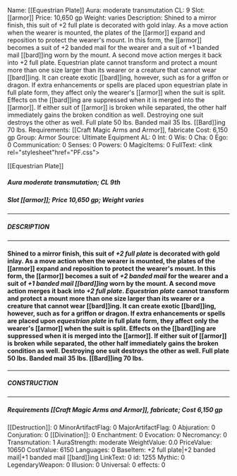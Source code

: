 Name: [[Equestrian Plate]]
Aura: moderate transmutation
CL: 9
Slot: [[armor]]
Price: 10,650 gp
Weight: varies
Description: Shined to a mirror finish, this suit of +2 full plate is decorated with gold inlay. As a move action when the wearer is mounted, the plates of the [[armor]] expand and reposition to protect the wearer's mount. In this form, the [[armor]] becomes a suit of +2 banded mail for the wearer and a suit of +1 banded mail [[bard]]ing worn by the mount. A second move action merges it back into +2 full plate. Equestrian plate cannot transform and protect a mount more than one size larger than its wearer or a creature that cannot wear [[bard]]ing. It can create exotic [[bard]]ing, however, such as for a griffon or dragon. If extra enhancements or spells are placed upon equestrian plate in full plate form, they affect only the wearer's [[armor]] when the suit is split. Effects on the [[bard]]ing are suppressed when it is merged into the [[armor]]. If either suit of [[armor]] is broken while separated, the other half immediately gains the broken condition as well. Destroying one suit destroys the other as well. Full plate 50 lbs. Banded mail 35 lbs. [[Bard]]ing 70 lbs.
Requirements: [[Craft Magic Arms and Armor]], fabricate
Cost: 6,150 gp
Group: Armor
Source: Ultimate Equipment
AL: 0
Int: 0
Wis: 0
Cha: 0
Ego: 0
Communication: 0
Senses: 0
Powers: 0
MagicItems: 0
FullText: <link rel="stylesheet"href="PF.css"><div class="heading"><p class="alignleft">[[Equestrian Plate]]</p><div style="clear: both;"></div></div><div><h5><b>Aura </b>moderate transmutation; <b>CL </b>9th</h5><h5><b>Slot </b>[[armor]]; <b>Price </b>10,650 gp; <b>Weight </b>varies</h5></div><hr/><div><h5><b>DESCRIPTION</b></h5></div><hr/><div><h4><p>Shined to a mirror finish, this suit of <i>+2 full plate</i> is decorated with gold inlay. As a move action when the wearer is mounted, the plates of the [[armor]] expand and reposition to protect the wearer's mount. In this form, the [[armor]] becomes a suit of <i>+2 banded mail</i> for the wearer and a suit of <i>+1 banded mail [[bard]]ing</i> worn by the mount. A second move action merges it back into <i>+2 full plate</i>. <i>Equestrian plate</i> cannot transform and protect a mount more than one size larger than its wearer or a creature that cannot wear [[bard]]ing. It can create exotic [[bard]]ing, however, such as for a griffon or dragon. If extra enhancements or spells are placed upon <i>equestrian plate</i> in full plate form, they affect only the wearer's [[armor]] when the suit is split. Effects on the [[bard]]ing are suppressed when it is merged into the [[armor]]. If either suit of [[armor]] is broken while separated, the other half immediately gains the broken condition as well. Destroying one suit destroys the other as well. Full plate 50 lbs. Banded mail 35 lbs. [[Bard]]ing 70 lbs.</p></h4></div><hr/><div><h5><b>CONSTRUCTION</b></h5></div><hr/><div><h5><b>Requirements </b>[[Craft Magic Arms and Armor]], <i>fabricate</i>; <b>Cost </b>6,150 gp</h5></div>
[[Destruction]]: 0
MinorArtifactFlag: 0
MajorArtifactFlag: 0
Abjuration: 0
Conjuration: 0
[[Divination]]: 0
Enchantment: 0
Evocation: 0
Necromancy: 0
Transmutation: 1
AuraStrength: moderate
WeightValue: 0.0
PriceValue: 10650
CostValue: 6150
Languages: 0
BaseItem: +2 full plate|+2 banded mail|+1 banded mail [[bard]]ing
LinkText: 0
id: 1255
Mythic: 0
LegendaryWeapon: 0
Illusion: 0
Universal: 0
effects: 0
